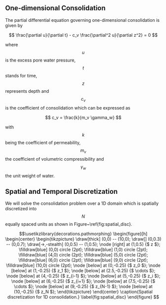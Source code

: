 ## One-dimensional Consolidation

The partial differential equation governing one-dimensional consolidation is given by

$$
\frac{\partial u}{\partial t} - c_v \frac{\partial^2 u}{\partial z^2} = 0
$$

where $$ u $$ is the excess pore water pressure, $$ t $$ stands for time, $$ z $$ represents depth and $$ c_v $$ is the coefficient of consolidation which can be expressed as

$$
c_v = \frac{k}{m_v \gamma_w}
$$

with $$ k $$ being the coefficient of permeability, $$ m_v $$ the coefficient of volumetric compressibility and $$ \gamma_w $$ the unit weight of water.

## Spatial and Temporal Discretization

We will solve the consolidation problem over a 1D domain which is spatially discretized into $$ N $$ equally spaced units as shown in Figure~\ref{fig:spatial_disc}.

$$\usetikzlibrary{decorations.pathmorphing}
\begin{figure}[h]
	\begin{center}
		\begin{tikzpicture}
		\draw[thick] (0,0) -- (10,0);
		\draw[] (0,0.3) -- (0,0.7);
		\draw[->,-stealth] (0,0.5) -- (1,0.5);
		\node [right] at (1,0.5) {$ z $};
		\filldraw[blue] (0,0) circle (2pt);
		\filldraw[blue] (1,0) circle (2pt);
		\filldraw[blue] (4,0) circle (2pt);
		\filldraw[blue] (5,0) circle (2pt);
		\filldraw[blue] (6,0) circle (2pt);
		\filldraw[blue] (9,0) circle (2pt);
		\filldraw[blue] (10,0) circle (2pt);
		\node [below] at (0,-0.25) {$ z_0 $};
		\node [below] at (1,-0.25) {$ z_1 $};
		\node [below] at (2.5,-0.25) {$ \cdots $};
		\node [below] at (4,-0.25) {$ z_{i-1} $};
		\node [below] at (5,-0.25) {$ z_i $};
		\node [below] at (6,-0.25) {$ z_{i+1} $};
		\node [below] at (7.5,-0.25) {$ \cdots $};
		\node [below] at (9,-0.25) {$ z_{N-1} $};
		\node [below] at (10,-0.25) {$ z_N $};
		\end{tikzpicture}
	\end{center}
	\caption{Spatial discretization for 1D consolidation.}
	\label{fig:spatial_disc}
\end{figure}
$$
